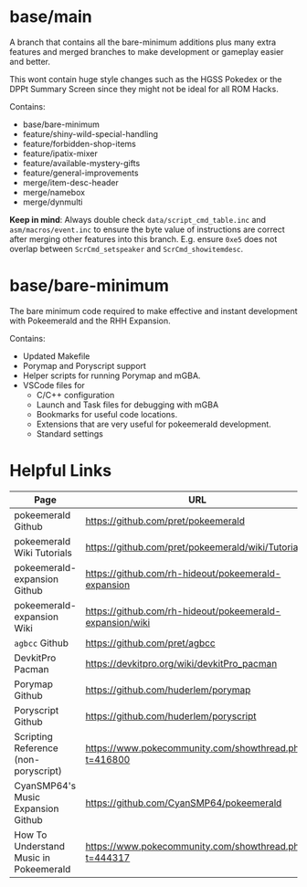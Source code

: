 # base/main

A branch that contains all the bare-minimum additions plus many extra features
and merged branches to make development or gameplay easier and better.

This wont contain huge style changes such as the HGSS Pokedex or the DPPt Summary Screen
since they might not be ideal for all ROM Hacks.

Contains:
- base/bare-minimum
- feature/shiny-wild-special-handling
- feature/forbidden-shop-items
- feature/ipatix-mixer
- feature/available-mystery-gifts
- feature/general-improvements
- merge/item-desc-header
- merge/namebox
- merge/dynmulti

**Keep in mind**: Always double check `data/script_cmd_table.inc` and `asm/macros/event.inc` to ensure the byte value of instructions are correct after merging other features into this branch. E.g. ensure `0xe5` does not overlap between `ScrCmd_setspeaker` and `ScrCmd_showitemdesc`.

# base/bare-minimum

The bare minimum code required to make effective and instant development with Pokeemerald and the RHH Expansion.

Contains:
- Updated Makefile
- Porymap and Poryscript support
- Helper scripts for running Porymap and mGBA.
- VSCode files for
    - C/C++ configuration
    - Launch and Task files for debugging with mGBA
    - Bookmarks for useful code locations.
    - Extensions that are very useful for pokeemerald development.
    - Standard settings

# Helpful Links

|Page|URL|
|----|---|
pokeemerald Github                      | https://github.com/pret/pokeemerald
pokeemerald Wiki Tutorials              | https://github.com/pret/pokeemerald/wiki/Tutorials
pokeemerald-expansion Github            | https://github.com/rh-hideout/pokeemerald-expansion
pokeemerald-expansion Wiki              | https://github.com/rh-hideout/pokeemerald-expansion/wiki
`agbcc` Github                          | https://github.com/pret/agbcc
DevkitPro Pacman                        | https://devkitpro.org/wiki/devkitPro_pacman
Porymap Github                          | https://github.com/huderlem/porymap
Poryscript Github                       | https://github.com/huderlem/poryscript
Scripting Reference (non-poryscript)    | https://www.pokecommunity.com/showthread.php?t=416800
CyanSMP64's Music Expansion Github      | https://github.com/CyanSMP64/pokeemerald
How To Understand Music in Pokeemerald  | https://www.pokecommunity.com/showthread.php?t=444317
